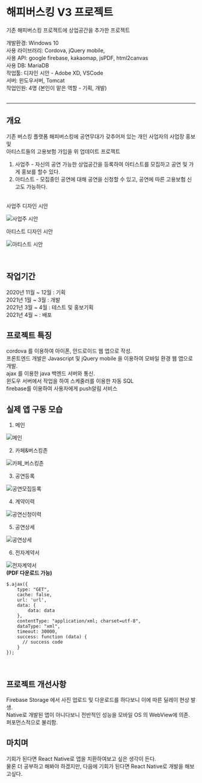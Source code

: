 # 해피버스킹 V3 프로젝트  
기존 해피버스킹 프로젝트에 상업공간을 추가한 프로젝트  

개발환경: Windows 10  
사용 라이브러리: Cordova, jQuery mobile,  
사용 API: google firebase, kakaomap, jsPDF, html2canvas  
사용 DB: MariaDB  
작업툴: 디자인 시안 - Adobe XD, VSCode  
서버: 윈도우서버, Tomcat  
작업인원: 4명 (본인이 맡은 역할 - 기획, 개발)  
<br/>

---

## 개요
기존 버스킹 플랫폼 해피버스킹에 공연무대가 갖추어져 있는 개인 사업자의 사업장 홍보 및  
아티스트들의 고용보험 가입을 위 업데이트 프로젝트  
1. 사업주 - 자신의 공연 가능한 상업공간을 등록하여 아티스트를 모집하고 공연 및 가게 홍보를 할수 있다.  
2. 아티스트 - 모집중인 공연에 대해 공연을 신청할 수 있고, 공연에 따른 고용보험 신고도 가능하다.  
<br /> 
사업주 디자인 시안

![사업주 시안](https://user-images.githubusercontent.com/62881936/112793555-765e7100-90a0-11eb-8119-7f1c71b8a490.jpg)  

아티스트 디자인 시안

![아티스트 시안](https://user-images.githubusercontent.com/62881936/112793571-7c545200-90a0-11eb-977d-516c7ccf2e1b.jpg)  

<br />

## 작업기간
2020년 11월 ~ 12월 : 기획  
2021년 1월 ~ 3월 : 개발  
2021년 3월 ~ 4월 : 테스트 및 홍보기획  
2021년 4월 ~  : 배포  

## 프로젝트 특징
cordova 를 이용하여 아이폰, 안드로이드 웹 앱으로 작성.  
프론트엔드 개발은 Javascript 및 jQuery mobile 을 이용하여 모바일 환경 웹 앱으로 개발.  
ajax 를 이용한 java 백엔드 서버와 통신.  
윈도우 서버에서 작업을 하여 스케줄러를 이용한 자동 SQL  
firebase를 이용하여 사용자에게 push알림 서비스  

## 실제 앱 구동 모습
1. 메인  

![메인](https://user-images.githubusercontent.com/62881936/112794294-9b071880-90a1-11eb-89b8-d2c28b0db4ea.jpg)

2. 카페&버스킹존  

![카페_버스킹존](https://user-images.githubusercontent.com/62881936/112794293-9a6e8200-90a1-11eb-9b4a-96612676a443.jpg)  

3. 공연등록  

![공연모집등록](https://user-images.githubusercontent.com/62881936/112794292-9a6e8200-90a1-11eb-9174-7ab721abe059.jpg)

4. 계약이력  

![공연신청이력](https://user-images.githubusercontent.com/62881936/112794291-99d5eb80-90a1-11eb-89a1-fafa74c338e9.jpg)

5. 공연상세  

![공연상세](https://user-images.githubusercontent.com/62881936/112794290-99d5eb80-90a1-11eb-9b37-26dbd312c16b.jpg)

6. 전자계약서  

![전자계약서](https://user-images.githubusercontent.com/62881936/112794285-98a4be80-90a1-11eb-8e7e-79a30defd52b.jpg)  
<b>(PDF 다운로드 가능)</b>
<br/>

```
$.ajax({
    type: "GET",
    cache: false,
    url: 'url',
    data: {
        data: data
    },
    contentType: "application/xml; charset=utf-8",
    dataType: "xml",
    timeout: 30000,
    success: function (data) {
      // success code
    }
});
```
<br/>

## 프로젝트 개선사항
Firebase Storage 에서 사진 업로드 및 다운로드를 하다보니 이에 따른 딜레이 현상 발생.  
Native로 개발된 앱이 아니다보니 전반적인 성능을 모바일 OS 의 WebView에 의존. 퍼포먼스적으로 불리함.  

## 마치며
기회가 된다면 React Native로 앱을 치환하여보고 싶은 생각이 든다.  
물론 더 공부하고 해봐야 하겠지만, 다음에 기회가 된다면 React Native로 개발을 해보고싶다.
